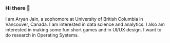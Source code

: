 ### Hi there 👋

I am Aryan Jain, a sophomore at University of British Columbia in Vancouver, Canada. I am interested in data science and analytics. I also am interested in making some fun short games and in UI/UX design. I want to do research in Operating Systems.
<!--
**Aryan958-prod/Aryan958-prod** is a ✨ _special_ ✨ repository because its `README.md` (this file) appears on your GitHub profile.

Here are some ideas to get you started:

- 🔭 I’m currently working on ...
- 🌱 I’m currently learning ...
- 👯 I’m looking to collaborate on ...
- 🤔 I’m looking for help with ...
- 💬 Ask me about ...
- 📫 How to reach me: ...
- 😄 Pronouns: ...
- ⚡ Fun fact: ...
-->
